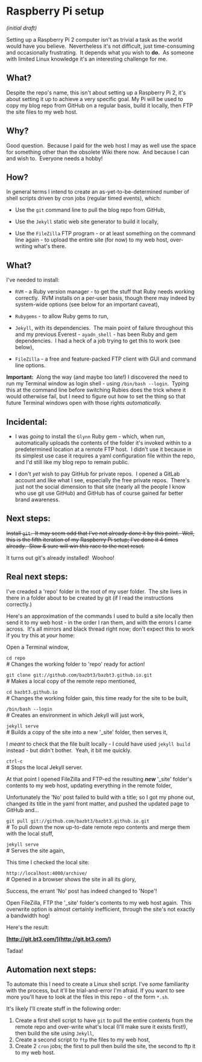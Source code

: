 # Raspberry Pi setup

*(initial draft)*

Setting up a Raspberry Pi 2 computer isn't as trivial a task as the world would have you believe.  Nevertheless it's not difficult, just time-consuming and occasionally frustrating.  It depends what you wish to **do.**  As someone with limited Linux knowledge it's an interesting challenge for me.

## What?

Despite the repo's name, this isn't about setting up a Raspberry Pi 2, it's about setting it up to achieve a very specific goal.  My Pi will be used to copy my blog repo from GitHub on a regular basis, build it locally, then FTP the site files to my web host.

## Why?

Good question.  Because I paid for the web host I may as well use the space for something other than the obsolete Wiki there now.  And because I can and wish to.  Everyone needs a hobby!

## How?

In general terms I intend to create an as-yet-to-be-determined number of shell scripts driven by cron jobs (regular timed events), which:

* Use the `git` command line to pull the blog repo from GitHub,

* Use the `Jekyll` static web site generator to build it locally,

* Use the `FileZilla` FTP program - or at least something on the command line again - to upload the entire site (for now) to my web host, over-writing what's there.

## What?

I've needed to install:

* `RVM` - a Ruby version manager - to get the stuff that Ruby needs working correctly.  RVM installs on a per-user basis, though there may indeed by system-wide options (see below for an important caveat),

* `Rubygems` - to allow Ruby gems to run,

* `Jekyll`, with its dependencies.  The main point of failure throughout this and my previous Everest - `ayadn_shell` - has been Ruby and gem dependencies.  I had a heck of a job trying to get this to work (see below),

* `FileZilla` - a free and feature-packed FTP client with GUI and command line options.

**Important:**  Along the way (and maybe too late!) I discovered the need to run my Terminal window as login shell - using `/bin/bash --login`.  Typing this at the command line before switching Rubies does the trick where it would otherwise fail, but I need to figure out how to set the thing so that future Terminal windows open with those rights *automatically.*

## Incidental:

* I was *going* to install the `Glynn` Ruby gem - which, when run, automatically uploads the contents of the folder it's invoked within to a predetermined location at a remote FTP host.  I didn't use it because in its simplest use case it requires a yaml configuration file within the repo, and I'd still like my blog repo to remain public.

* I don't *yet* wish to pay GitHub for private repos.  I opened a GitLab account and like what I see, especially the free private repos.  There's just not the social dimension to that site (nearly all the people I know who use git use GitHub) and GitHub has of course gained far better brand awareness.

## Next steps:

~~Install `git`.  It may seem odd that I've not already done it by this point.  Well, this is the fifth iteration of my Raspberry Pi setup; I've done it 4 times already.  Slow & sure will win *this* race to the next reset.~~

It turns out git's already installed!  Woohoo!

## Real next steps:

I've creaded a 'repo' folder in the root of my user folder.  The site lives in there in a folder about to be created by git (if I read the instructions correctly.)

Here's an approximation of the commands I used to build a site locally then send it to my web host - in the order I ran them, and with the errors I came across.  It's all mirrors and black thread right now; don't expect this to work if you try this at *your* home:

Open a Terminal window,

`cd repo`    
\# Changes the working folder to 'repo' ready for action!

`git clone git://github.com/bazbt3/bazbt3.github.io.git`    
\# Makes a local copy of the remote repo mentioned,

`cd bazbt3.github.io`    
\# Changes the working folder gain, this time ready for the site to be built,

`/bin/bash --login`    
\# Creates an environment in which Jekyll will just work,

`jekyll serve`    
\# Builds a copy of the site into a new '_site' folder, then serves it,

I *meant* to check that the file built locally - I could have used `jekyll build` instead - but didn't bother.  Yeah, it bit me quickly.

`ctrl-c`    
\# Stops the local Jekyll server.

At that point I opened FileZilla and FTP-ed the resulting ***new*** '_site' folder's contents to my web host, updating everything in the remote folder,

Unfortunately the 'No' post failed to build with a title; so I got my phone out, changed its title in the yaml front matter, and pushed the updated page to GitHub and...

`git pull git://github.com/bazbt3/bazbt3.github.io.git`    
\# To pull down the now up-to-date remote repo contents and merge them with the local stuff,

`jekyll serve`    
\# Serves the site again,

This time I checked the local site:

`http://localhost:4000/archive/`    
\# Opened in a browser shows the site in all its glory,

Success, the errant 'No' post has indeed changed to 'Nope'!

Open FileZilla, FTP the '_site' folder's contents to my web host again.  This overwrite option is almost certainly inefficient, through the site's not exactly a bandwidth hog!

Here's the result:

**[http://git.bt3.com/](http://git.bt3.com/)**

Tadaa!

## Automation next steps:

To automate this I need to create a Linux shell script.  I've *some* familiarity with the process, but it'll be trial-and-error I'm afraid.  If you want to see more you'll have to look at the files in this repo - of the form `*.sh`.

It's likely I'll create stuff in the following order:

1. Create a first shell script to have `git` to pull the entire contents from the remote repo and over-write what's local (I'll make sure it exists first!), then build the site using `Jekyll`,
2. Create a second script to `ftp` the files to my web host,
3. Create 2 `cron` jobs; the first to pull then build the site, the second to ftp it to my web host.
